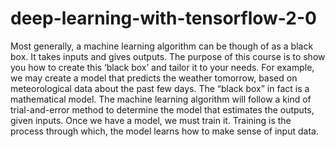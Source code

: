 # deep-learning-with-tensorflow-2-0
Most generally, a machine learning algorithm can be though of as a black box. It takes inputs and gives outputs. 
The purpose of this course is to show you how to create this ‘black box’ and tailor it to your needs.
For example, we may create a model that predicts the weather tomorrow, based on meteorological data about the past 
few days. 
The “black box” in fact is a mathematical model. The machine learning algorithm will follow a kind of trial-and-error 
method to determine the model that estimates the outputs, given inputs. 
Once we have a model, we must train it. Training is the process through which, the model learns how to make sense of 
input data.
